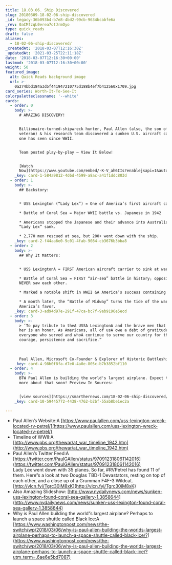 ```yaml
---
title: 18.03.06. Ship Discovered
slug: 20180309-18-02-06-ship-discovered
_id: legacy-36b093b4-b7e8-4bd2-99cb-9634bcabfe6a
_rev: 0aCMfzqL0erea7otJrmOyo
type: quick_reads
draft: false
aliases:
  - 18-02-06-ship-discovered/
_createdAt: '2018-03-07T12:16:30Z'
_updatedAt: '2021-03-25T22:11:18Z'
date: '2018-03-07T12:16:30+00:00'
lastmod: '2018-03-07T12:16:30+00:00'
weight: 50
featured_image:
  alt: Quick Reads background image
  url: >-
    0a274bbd184a3d5f441947210775d188b4ef7b412560x1709.jpg
card_series: Worth-It-To-See-It
colorpaletteclassname: '--white'
cards:
  - order: 0
    body: >-
      # AMAZING DISCOVERY!


      Billionaire-turned-shipwreck hunter, Paul Allen (also, the son of a WWII
      veteran) & his research team discovered a sunken U.S. aircraft carrier no
      one has seen since WWII.


      Team posted play-by-play – View It Below!


      [Watch
      Now](https://www.youtube.com/embed/-K-V_ah6IIs?enablejsapi=1&autoplay=1&rel=0)
    _key: card-1-584a9812-4d6d-4599-a8ac-a41f1ddc803d
  - order: 1
    body: >-
      ## Backstory:


      * USS Lexington (“Lady Lex”) = One of America’s first aircraft carriers

      * Battle of Coral Sea = Major WWII battle vs. Japanese in 1942

      * Americans stopped the Japanese and their advance into Australia, but
      “Lady Lex” sank.

      * 2,770 men rescued at sea, but 200+ went down with the ship.
    _key: card-2-f44aa6e0-9c01-4fab-9084-cb3676b3bba8
  - order: 2
    body: >-
      ## Why It Matters:


      * USS LexingtonA = FIRST American aircraft carrier to sink at war

      * Battle of Coral Sea = FIRST “air-sea” battle in history; opposing ships
      NEVER saw each other.

      * Marked a notable shift in WWII &A America’s success containing Japanese.

      * A month later, the “Battle of Midway” turns the tide of the war in
      America’s favor.
    _key: card-3-ad94d97e-291f-47ca-bc7f-9ab9196e5ecd
  - order: 3
    body: >-
      > ‘To pay tribute to theA USSA LexingtonA and the brave men that served on
      her is an honor. As Americans, all of usA owe a debt of gratitude to
      everyone who served and whoA continue to serve our country for their
      courage, persistence and sacrifice.”  
        
        
        
      Paul Allen, Microsoft Co-Founder & Explorer of Historic Battleships
    _key: card-4-98b0f8fa-d7e0-4a0e-805c-b7b3852bf110
  - order: 4
    body: >-
      BTW Paul Allen is building the world's largest airplane. Expect to hear
      more about that soon! Preview In Sources:


      [view sources](https://smarthernews.com/18-02-06-ship-discovered/)
    _key: card-10-59445772-4438-4762-b2bf-55ab8be1ec2a

---
```

* Paul Allen’s Website:A [https://www.paulallen.com/uss-lexington-wreck-located-rv-petrel/](https://www.paulallen.com/uss-lexington-wreck-located-rv-petrel/)
* Timeline of WWII:A [http://www.pbs.org/thewar/at_war_timeline_1942.htm](http://www.pbs.org/thewar/at_war_timeline_1942.htm)
* Paul Allen’s Twitter Feed:A [https://twitter.com/PaulGAllen/status/970912318061142016](https://twitter.com/PaulGAllen/status/970912318061142016)  
Lady Lex went down with 35 planes. So far, #RVPetrel has found 11 of them. Here”s a look at two Douglas TBD-1 Devastators, resting on top of each other, and a close up of a Grumman F4F-3 Wildcat. [http://vlcn.fyi/Tgrc30iM8xK](http://vlcn.fyi/Tgrc30iM8xK)
* Also Amazing Slideshow: [http://www.nydailynews.com/news/sunken-uss-lexington-found-coral-sea-gallery-1.3858644](http://www.nydailynews.com/news/sunken-uss-lexington-found-coral-sea-gallery-1.3858644)
* Why is Paul Allen building the world”s largest airplane? Perhaps to launch a space shuttle called Black Ice:A [https://www.washingtonpost.com/news/the-switch/wp/2018/03/06/why-is-paul-allen-building-the-worlds-largest-airplane-perhaps-to-launch-a-space-shuttle-called-black-ice/?](https://www.washingtonpost.com/news/the-switch/wp/2018/03/06/why-is-paul-allen-building-the-worlds-largest-airplane-perhaps-to-launch-a-space-shuttle-called-black-ice/?utm_term=.6ae6e5bd7087)